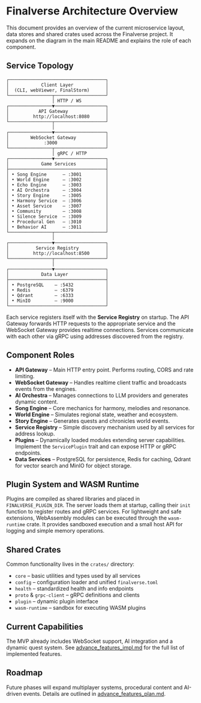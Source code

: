 # Finalverse Architecture Overview

This document provides an overview of the current microservice layout, data stores and shared crates used across the Finalverse project. It expands on the diagram in the main README and explains the role of each component.

## Service Topology

```
┌────────────────────────────────────┐
│            Client Layer            │
│  (CLI, webViewer, FinalStorm)      │
└────────────────┬───────────────────┘
                 │ HTTP / WS
┌────────────────▼───────────────────┐
│           API Gateway              │
│         http://localhost:8080      │
└────────────────┬───────────────────┘
                 │
┌────────────────▼───────────────────┐
│        WebSocket Gateway           │
│             :3000                  │
└────────────────┬───────────────────┘
                 │ gRPC / HTTP
┌────────────────▼───────────────────┐
│            Game Services           │
├────────────────────────────────────┤
│ • Song Engine      – :3001         │
│ • World Engine     – :3002         │
│ • Echo Engine      – :3003         │
│ • AI Orchestra     – :3004         │
│ • Story Engine     – :3005         │
│ • Harmony Service  – :3006         │
│ • Asset Service    – :3007         │
│ • Community        – :3008         │
│ • Silence Service  – :3009         │
│ • Procedural Gen   – :3010         │
│ • Behavior AI      – :3011         │
└────────────────┬───────────────────┘
                 │
┌────────────────▼───────────────────┐
│          Service Registry          │
│         http://localhost:8500      │
└────────────────┬───────────────────┘
                 │
┌────────────────▼───────────────────┐
│            Data Layer              │
├────────────────────────────────────┤
│ • PostgreSQL    – :5432            │
│ • Redis         – :6379            │
│ • Qdrant        – :6333            │
│ • MinIO         – :9000            │
└────────────────────────────────────┘
```

Each service registers itself with the **Service Registry** on startup. The API Gateway forwards HTTP requests to the appropriate service and the WebSocket Gateway provides realtime connections. Services communicate with each other via gRPC using addresses discovered from the registry.

## Component Roles

- **API Gateway** – Main HTTP entry point. Performs routing, CORS and rate limiting.
- **WebSocket Gateway** – Handles realtime client traffic and broadcasts events from the engines.
- **AI Orchestra** – Manages connections to LLM providers and generates dynamic content.
- **Song Engine** – Core mechanics for harmony, melodies and resonance.
- **World Engine** – Simulates regional state, weather and ecosystem.
- **Story Engine** – Generates quests and chronicles world events.
- **Service Registry** – Simple discovery mechanism used by all services for address lookup.
- **Plugins** – Dynamically loaded modules extending server capabilities. Implement the `ServicePlugin` trait and can expose HTTP or gRPC endpoints.
- **Data Services** – PostgreSQL for persistence, Redis for caching, Qdrant for vector search and MinIO for object storage.

## Plugin System and WASM Runtime

Plugins are compiled as shared libraries and placed in `FINALVERSE_PLUGIN_DIR`. The server loads them at startup, calling their `init` function to register routes and gRPC services. For lightweight and safe extensions, WebAssembly modules can be executed through the `wasm-runtime` crate. It provides sandboxed execution and a small host API for logging and simple memory operations.

## Shared Crates

Common functionality lives in the `crates/` directory:

- `core` – basic utilities and types used by all services
- `config` – configuration loader and unified `finalverse.toml`
- `health` – standardized health and info endpoints
- `proto` & `grpc-client` – gRPC definitions and clients
- `plugin` – dynamic plugin interface
- `wasm-runtime` – sandbox for executing WASM plugins

## Current Capabilities

The MVP already includes WebSocket support, AI integration and a dynamic quest system. See [advance_features_impl.md](advance_features_impl.md) for the full list of implemented features.

## Roadmap

Future phases will expand multiplayer systems, procedural content and AI-driven events. Details are outlined in [advance_features_plan.md](advance_features_plan.md).

